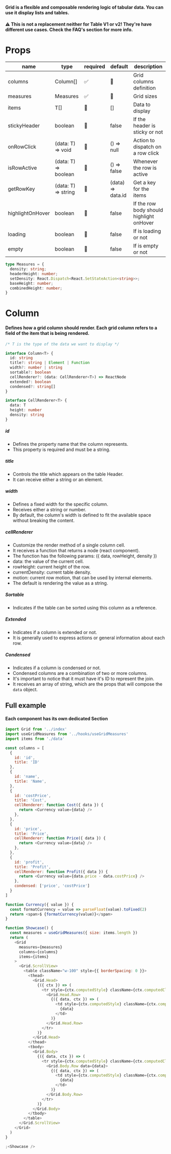 #### Grid is a flexible and composable rendering logic of tabular data. You can use it display lists and tables.
#### ⚠️ This is not a replacement neither for Table V1 or v2! They're have different use cases. Check the FAQ's section for more info.

# Props

| name             | type                 | required | default           | description                              |
|------------------|----------------------|----------|-------------------|------------------------------------------|
| columns          | Column<T>[]          | ✅        | 🚫                | Grid columns definition                  |
| measures         | Measures             | ✅        | 🚫                | Grid sizes                               |
| items            | T[]                  | 🚫       | []                | Data to display                          |
| stickyHeader     | boolean              | 🚫       | false             | If the header is sticky or not           |
| onRowClick       | (data: T) => void    | 🚫       | () => null        | Action to dispatch on a row click        |
| isRowActive      | (data: T) => boolean | 🚫       | () => false       | Whenever the row is active               |
| getRowKey        | (data: T) => string  | 🚫       | (data) => data.id | Get a key for the items                  |
| highlightOnHover | boolean              | 🚫       | false             | If the row body should highlight onHover |
| loading          | boolean              | 🚫       | false             | If is loading or not                     |
| empty            | boolean              | 🚫       | false             | If is empty or not                       |



```ts
type Measures = {
  density: string;
  headerHeight: number;
  setDensity: React.Dispatch<React.SetStateAction<string>>;
  baseHeight: number;
  combinedHeight: number;
}
```

# Column

#### Defines how a grid column should render. Each grid column refers to a field of the item that is being rendered.

```ts
/* T is the type of the data we want to display */

interface Column<T> {
  id: string
  title?: string | Element | Function
  width?: number | string
  sortable?: boolean
  cellRenderer?: (data: CellRenderer<T>) => ReactNode
  extended?: boolean
  condensed?: string[]
}

interface CellRenderer<T> {
  data: T
  height: number
  density: string
}
```

##### id

- Defines the property name that the column represents.
- This property is required and must be a string.

##### title

- Controls the title which appears on the table Header.
- It can receive either a string or an element.

##### width

- Defines a fixed width for the specific column.
- Receives either a string or number.
- By default, the column's width is defined to fit the available space without breaking the content.

##### cellRenderer

- Customize the render method of a single column cell.
- It receives a function that returns a node (react component).
- The function has the following params: ({ data, rowHeight, density })
- data: the value of the current cell.
- rowHeight: current height of the row.
- currentDensity: current table density.
- motion: current row motion, that can be used by internal elements.
- The default is rendering the value as a string.

##### Sortable

- Indicates if the table can be sorted using this column as a reference.

##### Extended

- Indicates if a column is extended or not.
- It is generally used to express actions or general information about each row.

##### Condensed

- Indicates if a column is condensed or not.
- Condensed columns are a combination of two or more columns.
- It's important to notice that it must have it's ID to represent the join.
- It receives an array of string, which are the props that will compose the `data` object.

## Full example

#### Each component has its own dedicated Section

```js
import Grid from '../index'
import useGridMeasures from '../hooks/useGridMeasures'
import items from './data'

const columns = [
  {
    id: 'id',
    title: 'ID'
  },
  {
    id: 'name',
    title: 'Name',
  },
  {
    id: 'costPrice',
    title: 'Cost',
    cellRenderer: function Cost({ data }) {
      return <Currency value={data} />
    },
  },
  {
    id: 'price',
    title: 'Price',
    cellRenderer: function Price({ data }) {
      return <Currency value={data} />
    },
  },
  {
    id: 'profit',
    title: 'Profit',
    cellRenderer: function Profit({ data }) {
      return <Currency value={data.price - data.costPrice} />
    },
    condensed: ['price', 'costPrice']
  }
]

function Currency({ value }) {
  const formatCurrency = value => parseFloat(value).toFixed(2)
  return <span>$ {formatCurrency(value)}</span>
}

function Showcase() {
  const measures = useGridMeasures({ size: items.length })
  return (
    <Grid 
      measures={measures}
      columns={columns}
      items={items}
    >
      <Grid.ScrollView>
        <table className="w-100" style={{ borderSpacing: 0 }}>
          <thead>
            <Grid.Head>
              {({ ctx }) => (
                <tr style={ctx.computedStyle} className={ctx.computedClassName}>
                  <Grid.Head.Row>
                    {({ data, ctx }) => (
                      <td style={ctx.computedStyle} className={ctx.computedClassName}>
                        {data}
                      </td>
                    )}
                  </Grid.Head.Row>
                </tr>
              )}
            </Grid.Head>
          </thead>
          <tbody>
            <Grid.Body>
              {({ data, ctx }) => (
                <tr style={ctx.computedStyle} className={ctx.computedClassName}>
                  <Grid.Body.Row data={data}>
                    {({ data, ctx }) => (
                      <td style={ctx.computedStyle} className={ctx.computedClassName}>
                        {data}
                      </td>
                    )}
                  </Grid.Body.Row>
                </tr>
              )}
            </Grid.Body>
          </tbody>
        </table>
      </Grid.ScrollView>
    </Grid>
  )
}

;<Showcase />
```
